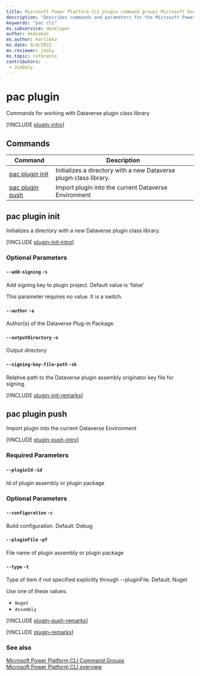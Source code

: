 ```yaml
---
title: Microsoft Power Platform CLI plugin command group| Microsoft Docs
description: "Describes commands and parameters for the Microsoft Power Platform CLI plugin command group."
keywords: "pac cli"
ms.subservice: developer
author: kkanakas
ms.author: kartikka
ms.date: 8/4/2022
ms.reviewer: jdaly
ms.topic: reference
contributors: 
 - JimDaly
---
```

<!-- 
Do not edit this file. 
This file is generated by a program and any changes will be overwritten when this topic is re-generated.
Use the include files to add additional content to this topic.
-->
# pac plugin

Commands for working with Dataverse plugin class library

[!INCLUDE [plugin-intro](includes/plugin-intro.md)]

## Commands

|Command|Description|
|---------|---------|
|[pac plugin init](#pac-plugin-init)|Initializes a directory with a new Dataverse plugin class library.|
|[pac plugin push](#pac-plugin-push)|Import plugin into the current Dataverse Environment|


## pac plugin init

Initializes a directory with a new Dataverse plugin class library.

[!INCLUDE [plugin-init-intro](includes/plugin-init-intro.md)]


### Optional Parameters

#### `--add-signing` `-s`

Add signing key to plugin project. Default value is 'false'

This parameter requires no value. It is a switch.

#### `--author` `-a`

Author(s) of the Dataverse Plug-in Package.

#### `--outputDirectory` `-o`

Output directory

#### `--signing-key-file-path` `-sk`

Relative path to the Dataverse plugin assembly originator key file for signing.

[!INCLUDE [plugin-init-remarks](includes/plugin-init-remarks.md)]

## pac plugin push

Import plugin into the current Dataverse Environment

[!INCLUDE [plugin-push-intro](includes/plugin-push-intro.md)]


### Required Parameters

#### `--pluginId` `-id`

Id of plugin assembly or plugin package


### Optional Parameters

#### `--configuration` `-c`

Build configuration. Default: Debug

#### `--pluginFile` `-pf`

File name of plugin assembly or plugin package

#### `--type` `-t`

Type of item if not specified explicitly through --pluginFile. Default: Nuget

Use one of these values:

- `Nuget`
- `Assembly`

[!INCLUDE [plugin-push-remarks](includes/plugin-push-remarks.md)]

[!INCLUDE [plugin-remarks](includes/plugin-remarks.md)]

### See also

[Microsoft Power Platform CLI Command Groups](index.md)<br />
[Microsoft Power Platform CLI overview](../introduction.md)